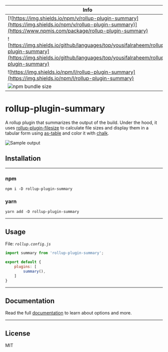 | Info                                                                                                                                                                  | Status                                                                                                                                                                                               | Features                                                                                                                                                              |
|-----------------------------------------------------------------------------------------------------------------------------------------------------------------------|------------------------------------------------------------------------------------------------------------------------------------------------------------------------------------------------------|-----------------------------------------------------------------------------------------------------------------------------------------------------------------------|
| [![https://img.shields.io/npm/v/rollup-plugin-summary](https://img.shields.io/npm/v/rollup-plugin-summary)](https://www.npmjs.com/package/rollup-plugin-summary)      | [![codecov](https://codecov.io/gh/yousifalraheem/rollup-plugin-summary/branch/master/graph/badge.svg)](https://codecov.io/gh/yousifalraheem/rollup-plugin-summary)                                   | [![Commitizen friendly](https://img.shields.io/badge/commitizen-friendly-brightgreen.svg)](http://commitizen.github.io/cz-cli/)                                       |
| ![https://img.shields.io/github/languages/top/yousifalraheem/rollup-plugin-summary](https://img.shields.io/github/languages/top/yousifalraheem/rollup-plugin-summary) | [![Release](https://github.com/yousifalraheem/rollup-plugin-summary/actions/workflows/release.yml/badge.svg)](https://github.com/yousifalraheem/rollup-plugin-summary/actions/workflows/release.yml) | [![semantic-release](https://img.shields.io/badge/%20%20%F0%9F%93%A6%F0%9F%9A%80-semantic--release-e10079.svg)](https://github.com/semantic-release/semantic-release) |
| ![https://img.shields.io/npm/l/rollup-plugin-summary](https://img.shields.io/npm/l/rollup-plugin-summary)                                                             |                                                                                                                                                                                                      | [![Dependabot Status](https://api.dependabot.com/badges/status?host=github&repo=sebgroup/frontend-tools)](https://dependabot.com)                                     |
| ![npm bundle size](https://img.shields.io/bundlephobia/minzip/rollup-plugin-summary)                                                                                  |                                                                                                                                                                                                      |                                                                                                                                                                       |

# rollup-plugin-summary
A rollup plugin that summarizes the output of the build. Under the hood, it uses [rollup-plugin-filesize](https://www.npmjs.com/package/rollup-plugin-filesize) to calculate file sizes and display them in a tabular form using [as-table](https://www.npmjs.com/package/as-table) and color it with [chalk](https://www.npmjs.com/package/chalk).

<img src="docs/assets/sample_output.png" alt="Sample output" />

## Installation

<hr/>

### npm

```terminal
npm i -D rollup-plugin-summary
```

### yarn

```terminal
yarn add -D rollup-plugin-summary
```

<hr/>

## Usage

File: *`rollup.config.js`*

```javascript
import summary from 'rollup-plugin-summary';

export default {
    plugins: [
        summary(),
    ]
}
```
<!-- github-only-start -->

<hr/>

## Documentation

Read the full [documentation](https://yousifalraheem.github.io/rollup-plugin-summary/) to learn about options and more.

<hr/>

## License

MIT
<!-- github-only-end -->
